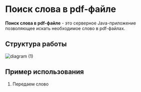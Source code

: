 # Поиск слова в pdf-файле

**Поиск слова в pdf-файле** - это серверное Java-приложение позволяющее искать необходимое слово в pdf-файлах.

## Структура работы

![diagram (1)](https://github.com/NikitaPlatonov/Diplom-netology/assets/124439125/0fc151c9-540e-4bdb-bd04-e2a431808a2c)

## Пример использования

1. Передаем слово 
